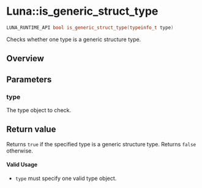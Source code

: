 # Luna::is_generic_struct_type

```c++
LUNA_RUNTIME_API bool is_generic_struct_type(typeinfo_t type)
```

Checks whether one type is a generic structure type. 

## Overview


## Parameters
### type
The type object to check. 

## Return value
Returns `true` if the specified type is a generic structure type. Returns `false` otherwise. 

#### Valid Usage
* `type` must specify one valid type object. 

